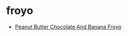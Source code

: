 # froyo

 * [Peanut Butter Chocolate And Banana Froyo](index/p/peanut-butter-chocolate-and-banana-froyo-51104870.json)
